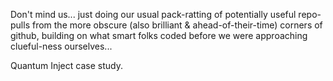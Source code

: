 Don't mind us... just doing our usual pack-ratting of potentially useful repo-pulls from the more obscure (also brilliant & ahead-of-their-time) corners of github, building on what smart folks coded before we were approaching clueful-ness ourselves...



Quantum Inject case study.

